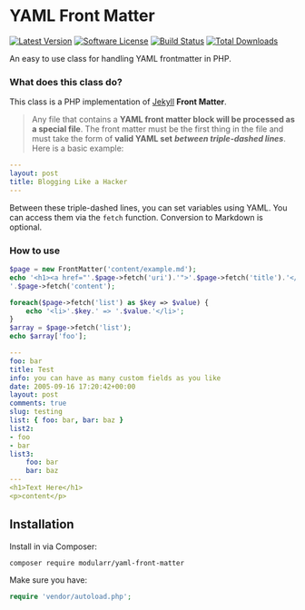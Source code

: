 YAML Front Matter
================
[![Latest Version](http://img.shields.io/packagist/v/modularr/yaml-front-matter.svg?style=flat)](https://packagist.org/packages/modularr/yaml-front-matter)
[![Software License](https://img.shields.io/badge/license-MIT-blue.svg)](LICENSE)
[![Build Status](https://img.shields.io/travis/Modularr/YAML-FrontMatter/master.svg?style=flat)](https://travis-ci.org/Modularr/YAML-FrontMatter)
[![Total Downloads](https://img.shields.io/packagist/dt/modularr/yaml-front-matter.svg?style=flat)](https://packagist.org/packages/modularr/yaml-front-matter)

An easy to use class for handling YAML frontmatter in PHP.

### What does this class do?

This class is a PHP implementation of [Jekyll](https://jekyllrb.com/docs/frontmatter/) **Front Matter**.

> Any file that contains a **YAML front matter block will be processed as a special file**. The front matter must be the first thing in the file and must take the form of **valid YAML set** _**between triple-dashed lines**_. Here is a basic example:

```yaml
---
layout: post
title: Blogging Like a Hacker
---
```

Between these triple-dashed lines, you can set variables using YAML. You can access them via the `fetch` function. Conversion to Markdown is optional.

### How to use

```php
$page = new FrontMatter('content/example.md');
echo '<h1><a href="'.$page->fetch('uri').'">'.$page->fetch('title').'</a></h1>
'.$page->fetch('content');

foreach($page->fetch('list') as $key => $value) {
	echo '<li>'.$key.' => '.$value.'</li>';
}
$array = $page->fetch('list');
echo $array['foo'];
```

```yaml
---
foo: bar
title: Test
info: you can have as many custom fields as you like
date: 2005-09-16 17:20:42+00:00
layout: post
comments: true
slug: testing
list: { foo: bar, bar: baz }
list2:
- foo
- bar
list3:
    foo: bar
    bar: baz
---
<h1>Text Here</h1>
<p>content</p>
```

## Installation

Install in via Composer:

	composer require modularr/yaml-front-matter

Make sure you have:
```php
require 'vendor/autoload.php';
```